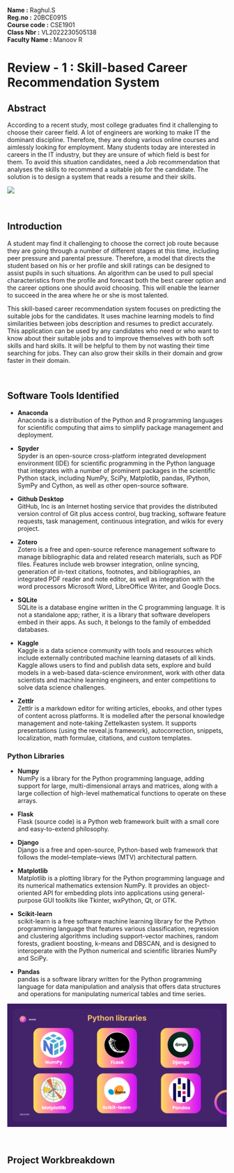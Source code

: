 **Name :** Raghul.S <br>
**Reg.no :** 20BCE0915<br>
**Course code :** CSE1901<br>
**Class Nbr :** VL2022230505138<br>
**Faculty Name :** Manoov R <br>

# **Review - 1** : **Skill-based Career Recommendation System**

## **Abstract**

According to a recent study, most college
graduates find it challenging to choose their career
field. A lot of engineers are working to make IT the
dominant discipline. Therefore, they are doing
various online courses and aimlessly looking for
employment. Many students today are interested
in careers in the IT industry, but they are unsure of
which field is best for them. To avoid this situation
candidates, need a Job recommendation that
analyses the skills to recommend a suitable job for
the candidate. The solution is to design a system
that reads a resume and their skills.


![](https://www.agilitypr.com/wp-content/uploads/2020/10/socialpro-1.jpg)

<br>

## **Introduction**

A student may find it challenging to choose the correct job route because they are going
through a number of different stages at this time, including peer pressure and parental
pressure. Therefore, a model that directs the student based on his or her profile and skill ratings
can be designed to assist pupils in such situations. An algorithm can be used to pull special
characteristics from the profile and forecast both the best career option and the career options
one should avoid choosing. This will enable the learner to succeed in the area where he or she
is most talented.

This skill-based career recommendation system focuses on predicting the suitable jobs for the
candidates. It uses machine learning models to find similarities between jobs description and
resumes to predict accurately. This application can be used by any candidates who need or
who want to know about their suitable jobs and to improve themselves with both soft skills and
hard skills. It will be helpful to them by not wasting their time searching for jobs. They can also
grow their skills in their domain and grow faster in their domain.

<br>

## **Software Tools Identified**

* **Anaconda** <br> Anaconda is a distribution of the Python and R programming languages for scientific computing that aims to simplify package management and deployment.

* **Spyder** <br>Spyder is an open-source cross-platform integrated development environment (IDE) for scientific programming in the Python language that integrates with a number of prominent packages in the scientific Python stack, including NumPy, SciPy, Matplotlib, pandas, IPython, SymPy and Cython, as well as other open-source software.

* **Github Desktop** <br> GitHub, Inc is an Internet hosting service that provides the distributed version control of Git plus access control, bug tracking, software feature requests, task management, continuous integration, and wikis for every project.

* **Zotero** <br> Zotero is a free and open-source reference management software to manage bibliographic data and related research materials, such as PDF files. Features include web browser integration, online syncing, generation of in-text citations, footnotes, and bibliographies, an integrated PDF reader and note editor, as well as integration with the word processors Microsoft Word, LibreOffice Writer, and Google Docs. 

* **SQLite** <br> SQLite is a database engine written in the C programming language. It is not a standalone app; rather, it is a library that software developers embed in their apps. As such, it belongs to the family of embedded databases.

* **Kaggle** <br> Kaggle is a data science community with tools and resources which include externally contributed machine learning
datasets of all kinds. Kaggle allows users to find and publish data sets, explore and build models in a web-based data-science environment, work with other data scientists and machine learning engineers, and enter competitions to solve data science challenges.

* **Zettlr** <br> Zettlr is a markdown editor for writing articles, ebooks, and other types of content across platforms. It is
modelled after the personal knowledge management and note-taking Zettelkasten system. It supports
presentations (using the reveal.js framework), autocorrection, snippets, localization, math formulae, citations,
and custom templates.

### **Python Libraries**

* **Numpy** <br> NumPy is a library for the Python programming language, adding support for large, multi-dimensional arrays and matrices, along with a large collection of high-level mathematical functions to operate on these arrays.

* **Flask** <br> Flask (source code) is a Python web framework built with a small core and easy-to-extend philosophy.

* **Django** <br> Django  is a free and open-source, Python-based web framework that follows the model–template–views (MTV) architectural pattern.

* **Matplotlib** <br> Matplotlib is a plotting library for the Python programming language and its numerical mathematics extension NumPy. It provides an object-oriented API for embedding plots into applications using general-purpose GUI toolkits like Tkinter, wxPython, Qt, or GTK. 

* **Scikit-learn** <br> scikit-learn is a free software machine learning library for the Python programming language that features various classification, regression and clustering algorithms including support-vector machines, random forests, gradient boosting, k-means and DBSCAN, and is designed to interoperate with the Python numerical and scientific libraries NumPy and SciPy. 

* **Pandas** <br> pandas is a software library written for the Python programming language for data manipulation and analysis that offers data structures and operations for manipulating numerical tables and time series. 

![](./python_libraries.png)

<br>

## **Project Workbreakdown**
